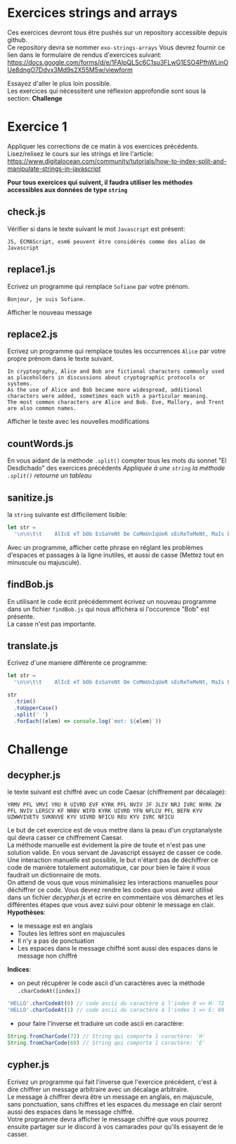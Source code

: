 # Exercices strings and arrays

Ces exercices devront tous être pushés sur un repository accessible depuis github.  
Ce repository devra se nommer `exo-strings-arrays`
Vous devrez fournir ce lien dans le formulaire de rendus d'exercices suivant: https://docs.google.com/forms/d/e/1FAIpQLSc6C1su3FLwG1ESO4PfhWLjnOUe8dngO7Ddvx3Md9s2X55M5w/viewform

Essayez d'aller le plus loin possible.  
Les exercices qui nécessitent une réflexion approfondie sont sous la section: **Challenge**

# Exercice 1

Appliquer les corrections de ce matin à vos exercices précédents.
Lisez/relisez le cours sur les strings et lire l'article:  
https://www.digitalocean.com/community/tutorials/how-to-index-split-and-manipulate-strings-in-javascript

**Pour tous exercices qui suivent, il faudra utiliser les méthodes accessibles aux données de type `string`**

## check.js

Vérifier si dans le texte suivant le mot `Javascript` est présent:

```text
JS, ECMAScript, esm6 peuvent être considérés comme des alias de Javascript
```

## replace1.js

Ecrivez un programme qui remplace `Sofiane` par votre prénom.

```text
Bonjour, je suis Sofiane.
```

Afficher le nouveau message

## replace2.js

Ecrivez un programme qui remplace toutes les occurrences `Alice` par votre propre prénom dans le texte suivant.

```text
In cryptography, Alice and Bob are fictional characters commonly used as placeholders in discussions about cryptographic protocols or systems.
As the use of Alice and Bob became more widespread, additional characters were added, sometimes each with a particular meaning.
The most common characters are Alice and Bob. Eve, Mallory, and Trent are also common names.
```

Afficher le texte avec les nouvelles modifications

## countWords.js

En vous aidant de la méthode `.split()` compter tous les mots du sonnet "El Desdichado" des exercices précédents
_Appliquée à une `string` la méthode `.split()` retourne un tableau_

## sanitize.js

la `string` suivante est difficilement lisible:

```js
let str =
  '\n\n\t\t    AlIcE eT bOb EsSaYeNt De CoMmUnIqUeR sEcReTeMeNt, MaIs EvE vEiLlE  \n\n '
```

Avec un programme, afficher cette phrase en réglant les problèmes d'espaces et passages à la ligne inutiles, et aussi de casse (Mettez tout en minuscule ou majuscule).

## findBob.js

En utilisant le code écrit précédemment écrivez un nouveau programme dans un fichier `findBob.js` qui nous affichera si l'occurence "Bob" est présente.  
La casse n'est pas importante.

## translate.js

Ecrivez d'une maniere différente ce programme:

```js
let str =
  '\n\n\t\t    AlIcE eT bOb EsSaYeNt De CoMmUnIqUeR sEcReTeMeNt, MaIs EvE vEiLlE  \n\n '

str
  .trim()
  .toUpperCase()
  .split(' ')
  .forEach((elem) => console.log(`mot: ${elem}`))
```

# Challenge

## decypher.js

le texte suivant est chiffré avec un code Caesar (chiffrement par décalage):

```text
YRMV PFL VMVI YRU R UIVRD EVF KYRK PFL NVIV JF JLIV NRJ IVRC NYRK ZW PFL NVIV LERSCV KF NRBV WIFD KYRK UIVRD YFN NFLCU PFL BEFN KYV UZWWVIVETV SVKNVVE KYV UIVRD NFICU REU KYV IVRC NFICU
```

Le but de cet exercice est de vous mettre dans la peau d'un cryptanalyste qui devra casser ce chiffrement Caesar.  
La méthode manuelle est évidement la pire de toute et n'est pas une solution valide.
En vous servant de Javascript essayez de casser ce code.  
Une interaction manuelle est possible, le but n'étant pas de déchiffrer ce code de manière totalement automatique, car pour bien le faire il vous faudrait un dictionnaire de mots.  
On attend de vous que vous minimalisiez les interactions manuelles pour déchiffrer ce code.
Vous devrez rendre les codes que vous avez utilisé dans un fichier _decypher.js_ et ecrire en commentaire vos démarches et les différentes étapes que vous avez suivi pour obtenir le message en clair.
**Hypothèses**:

- le message est en anglais
- Toutes les lettres sont en majuscules
- Il n'y a pas de ponctuation
- Les espaces dans le message chiffré sont aussi des espaces dans le message non chiffré

**Indices**:

- on peut récupérer le code ascii d'un caractères avec la méthode `.charCodeAt([index])`

```js
'HELLO'.charCodeAt(0) // code ascii du caractère à l'index 0 => H: 72
'HELLO'.charCodeAt(1) // code ascii du caractère à l'index 1 => E: 69
```

- pour faire l'inverse et traduire un code ascii en caractère:

```js
String.fromCharCode(72) // String qui comporte 1 caractère: 'H'
String.fromCharCode(69) // String qui comporte 1 caractère: 'E'
```

## cypher.js

Ecrivez un programme qui fait l'inverse que l'exercice précédent, c'est à dire chiffrer un message arbitraire avec un décalage arbitraire.  
Le message à chiffrer devra être un message en anglais, en majuscule, sans ponctuation, sans chiffres et les espaces du message en clair seront aussi des espaces dans le message chiffré.  
Votre programme devra afficher le message chiffré que vous pourrez ensuite partager sur le discord à vos camarades pour qu'ils essayent de le casser.
